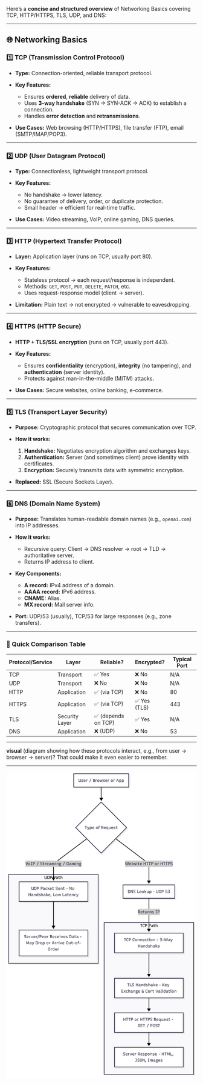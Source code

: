 Here’s a **concise and structured overview** of Networking Basics covering TCP, HTTP/HTTPS, TLS, UDP, and DNS:

---

## 🌐 Networking Basics

### 1️⃣ TCP (Transmission Control Protocol)

* **Type:** Connection-oriented, reliable transport protocol.
* **Key Features:**

  * Ensures **ordered**, **reliable** delivery of data.
  * Uses **3-way handshake** (SYN → SYN-ACK → ACK) to establish a connection.
  * Handles **error detection** and **retransmissions**.
* **Use Cases:** Web browsing (HTTP/HTTPS), file transfer (FTP), email (SMTP/IMAP/POP3).

---

### 2️⃣ UDP (User Datagram Protocol)

* **Type:** Connectionless, lightweight transport protocol.
* **Key Features:**

  * No handshake → lower latency.
  * No guarantee of delivery, order, or duplicate protection.
  * Small header → efficient for real-time traffic.
* **Use Cases:** Video streaming, VoIP, online gaming, DNS queries.

---

### 3️⃣ HTTP (Hypertext Transfer Protocol)

* **Layer:** Application layer (runs on TCP, usually port 80).
* **Key Features:**

  * Stateless protocol → each request/response is independent.
  * Methods: `GET`, `POST`, `PUT`, `DELETE`, `PATCH`, etc.
  * Uses request-response model (client → server).
* **Limitation:** Plain text → not encrypted → vulnerable to eavesdropping.

---

### 4️⃣ HTTPS (HTTP Secure)

* **HTTP + TLS/SSL encryption** (runs on TCP, usually port 443).
* **Key Features:**

  * Ensures **confidentiality** (encryption), **integrity** (no tampering), and **authentication** (server identity).
  * Protects against man-in-the-middle (MITM) attacks.
* **Use Cases:** Secure websites, online banking, e-commerce.

---

### 5️⃣ TLS (Transport Layer Security)

* **Purpose:** Cryptographic protocol that secures communication over TCP.
* **How it works:**

  1. **Handshake:** Negotiates encryption algorithm and exchanges keys.
  2. **Authentication:** Server (and sometimes client) prove identity with certificates.
  3. **Encryption:** Securely transmits data with symmetric encryption.
* **Replaced:** SSL (Secure Sockets Layer).

---

### 6️⃣ DNS (Domain Name System)

* **Purpose:** Translates human-readable domain names (e.g., `openai.com`) into IP addresses.
* **How it works:**

  * Recursive query: Client → DNS resolver → root → TLD → authoritative server.
  * Returns IP address to client.
* **Key Components:**

  * **A record:** IPv4 address of a domain.
  * **AAAA record:** IPv6 address.
  * **CNAME:** Alias.
  * **MX record:** Mail server info.
* **Port:** UDP/53 (usually), TCP/53 for large responses (e.g., zone transfers).

---

### 🧠 Quick Comparison Table

| Protocol/Service | Layer          | Reliable?          | Encrypted?  | Typical Port |
| ---------------- | -------------- | ------------------ | ----------- | ------------ |
| TCP              | Transport      | ✅ Yes              | ❌ No        | N/A          |
| UDP              | Transport      | ❌ No               | ❌ No        | N/A          |
| HTTP             | Application    | ✅ (via TCP)        | ❌ No        | 80           |
| HTTPS            | Application    | ✅ (via TCP)        | ✅ Yes (TLS) | 443          |
| TLS              | Security Layer | ✅ (depends on TCP) | ✅ Yes       | N/A          |
| DNS              | Application    | ❌ (UDP)            | ❌ No        | 53           |

---

**visual** (diagram showing how these protocols interact, e.g., from user → browser → server)? That could make it even easier to remember.

---

<div align="center">
  <img src="https://github.com/SomnathRangrej/security/blob/main/images/mermaid-diagram-Networking-Basics.png" alt="Description of the image" width="600" />
</div>

